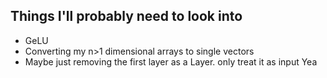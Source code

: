## Things I'll probably need to look into
* GeLU
* Converting my n>1 dimensional arrays to single vectors
* Maybe just removing the first layer as a Layer. only treat it as input Yea